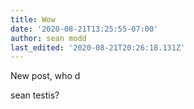 ```yaml
---
title: Wow
date: '2020-08-21T13:25:55-07:00'
author: sean modd
last_edited: '2020-08-21T20:26:18.131Z'
---
```

New post, who d

sean testis?